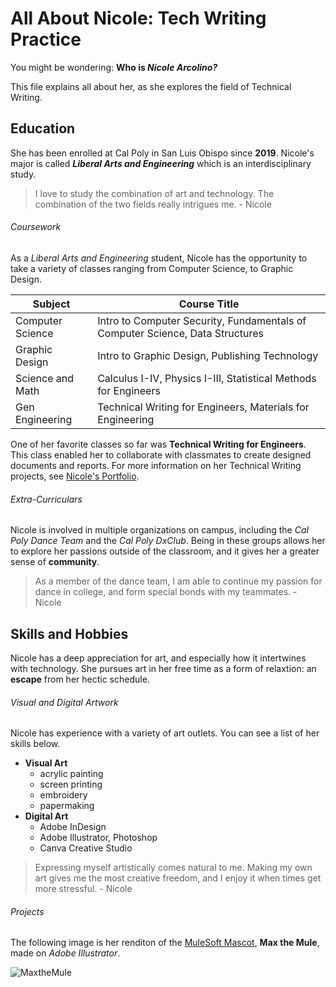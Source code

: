 # All About Nicole: Tech Writing Practice
You might be wondering: **Who is _Nicole Arcolino?_**

This file explains all about her, as she explores the field of Technical Writing.

## Education
She has been enrolled at Cal Poly in San Luis Obispo since **2019**.
Nicole's major is called **_Liberal Arts and Engineering_** which is an interdisciplinary study.
>I love to study the combination of art and technology. The combination of the two fields really intrigues me. - Nicole

###### Coursework
As a _Liberal Arts and Engineering_ student, Nicole has the opportunity to take a variety of classes ranging from Computer Science, to Graphic Design. 

| Subject | Course Title |
| ------- | ------- |
| Computer Science | Intro to Computer Security, Fundamentals of Computer Science, Data Structures |
| Graphic Design | Intro to Graphic Design, Publishing Technology |
| Science and Math | Calculus I-IV, Physics I-III, Statistical Methods for Engineers |
| Gen Engineering | Technical Writing for Engineers, Materials for Engineering |

One of her favorite classes so far was **Technical Writing for Engineers**. This class enabled her to collaborate with classmates to create designed documents and reports. For more information on her Technical Writing projects, see [Nicole's Portfolio](https://lanternfish-asparagus-k9nm.squarespace.com/).

###### Extra-Curriculars
Nicole is involved in multiple organizations on campus, including the _Cal Poly Dance Team_ and the _Cal Poly DxClub_. Being in these groups allows her to explore her passions outside of the classroom, and it gives her a greater sense of **community**.
>As a member of the dance team, I am able to continue my passion for dance in college, and form special bonds with my teammates. - Nicole

## Skills and Hobbies
Nicole has a deep appreciation for art, and especially how it intertwines with technology. She pursues art in her free time as a form of relaxtion: an **escape** from her hectic schedule.

###### Visual and Digital Artwork
Nicole has experience with a variety of art outlets. You can see a list of her skills below.
* **Visual Art**
  * acrylic painting
  * screen printing
  * embroidery
  * papermaking
* **Digital Art**
  * Adobe InDesign
  * Adobe Illustrator, Photoshop
  * Canva Creative Studio

>Expressing myself artistically comes natural to me. Making my own art gives me the most creative freedom, and I enjoy it when times get more stressful. - Nicole

###### Projects

The following image is her renditon of the [MuleSoft Mascot](https://www.salesforce.com/blog/meet-trailhead-characters-blog/), **Max the Mule**, made on _Adobe Illustrator_.

![MaxtheMule](https://user-images.githubusercontent.com/97199824/149471397-fd237605-5013-4d5f-aa37-0f13f7d73af8.png)
